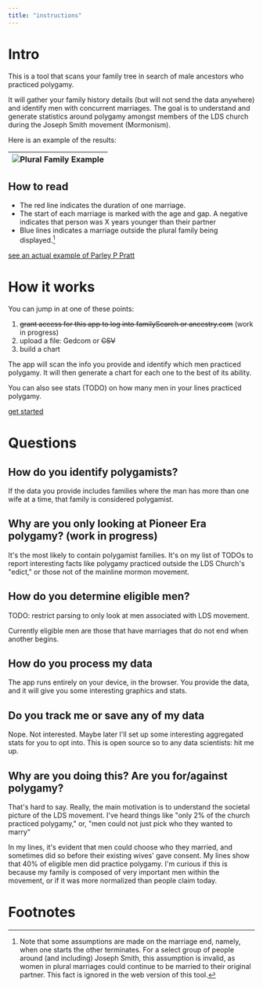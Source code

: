 ```yaml
---
title: "instructions"
---
```


# Intro

This is a tool that scans your family tree in search of male ancestors who practiced polygamy.

It will gather your family history details (but will not send the data anywhere) and identify men with concurrent marriages. The goal is to understand and generate statistics around polygamy amongst members of the LDS church during the Joseph Smith movement (Mormonism).

Here is an example of the results:

| ![Plural Family Example](/charting-polygamy/plural-family.svg) |
|:--------------------------------------------:|

## How to read
- The red line indicates the duration of one marriage.
- The start of each marriage is marked with the age and gap. A negative indicates that person was X years younger than their partner
- Blue lines indicates a marriage outside the plural family being displayed.[^1]

[see an actual example of Parley P Pratt](pratt)

# How it works

You can jump in at one of these points:

1. ~~grant access for this app to log into familySearch or ancestry.com~~ (work in progress)
2. upload a file: Gedcom or ~~CSV~~
3. build a chart

The app will scan the info you provide and identify which men practiced polygamy. It will then generate a chart for each
one to the best of its ability.

You can also see stats (TODO) on how many men in your lines practiced polygamy.

[get started](upload)

# Questions

## How do you identify polygamists?

If the data you provide includes families where the man has more than one wife at a time, that family is considered polygamist.

## Why are you only looking at Pioneer Era polygamy? (work in progress)

It's the most likely to contain polygamist families. It's on my list of TODOs to report interesting facts like polygamy practiced outside the LDS Church's "edict," or those not of the mainline mormon movement.

## How do you determine eligible men?

TODO: restrict parsing to only look at men associated with LDS movement.

Currently eligible men are those that have marriages that do not end when another begins.

## How do you process my data

The app runs entirely on your device, in the browser. You provide the data, and it will give you some interesting graphics and stats.

## Do you track me or save any of my data

Nope. Not interested. Maybe later I'll set up some interesting aggregated stats for you to opt into. This is open source so to any data scientists: hit me up.

## Why are you doing this? Are you for/against polygamy?

That's hard to say. Really, the main motivation is to understand the societal picture of the LDS movement. I've heard things like "only 2% of the church practiced polygamy," or, "men could not just pick who they wanted to marry"

In my lines, it's evident that men could choose who they married, and sometimes did so before their existing wives' gave consent. My lines show that 40% of eligible men did practice polygamy. I'm curious if this is because my family is composed of very important men within the movement, or if it was more normalized than people claim today.

# Footnotes
[^1]: Note that some assumptions are made on the marriage end, namely, when one starts the other terminates. For a select group of people around (and including) Joseph Smith, this assumption is invalid, as women in plural marriages could continue to be married to their original partner. This fact is ignored in the web version of this tool.
